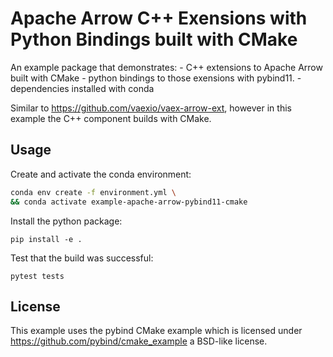 # Apache Arrow C++ Exensions with Python Bindings built with CMake

An example package that demonstrates:
    - C++ extensions to Apache Arrow built with CMake
    - python bindings to those exensions with pybind11.
    - dependencies installed with conda

Similar to <https://github.com/vaexio/vaex-arrow-ext>, however in this example the C++ component builds with CMake.

## Usage

Create and activate the conda environment:

```bash
conda env create -f environment.yml \
&& conda activate example-apache-arrow-pybind11-cmake
```

Install the python package:
```
pip install -e .
```

Test that the build was successful:
```
pytest tests
```

## License

This example uses the pybind CMake example which is licensed under <https://github.com/pybind/cmake_example> a BSD-like license.